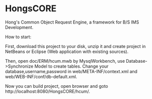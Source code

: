 HongsCORE
=========

Hong's Common Object Request Engine, a framework for B/S IMS Development.

How to start:

First, download this project to your disk, unzip it and create project in NetBeans or Eclipse (Web application with existing sources).

Then, open doc/ERM/hcum.mwb by MysqlWorkbench, use Database->Synchronize Model to create tables. Change your database,username,password in web/META-INF/context.xml and web/WEB-INF/conf/db-default.xml.

Now you can build project, open browser and goto http://localhost:8080/HongsCORE/hcum/.
